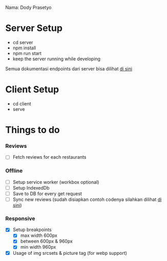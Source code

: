Nama: Dody Prasetyo 

# Server Setup
- cd server
- npm install
- npm run start
- keep the server running while developing

Semua dokumentasi endpoints dari server bisa dilihat [di sini](https://github.com/DSCBali/mobile_web_final_project/blob/master/server/README.md)

# Client Setup
- cd client
- serve

# Things to do

### Reviews
- [ ] Fetch reviews for each restaurants

### Offline
- [ ] Setup service worker (workbox optional)
- [ ] Setup IndexedDb
- [ ] Save to DB for every get request
- [ ] Sync new reviews (sudah disiapkan contoh codenya silahkan dilihat [di sini](https://github.com/DSCBali/mobile_web_final_project/blob/master/client/service-worker.js))

### Responsive 
- [x] Setup breakpoints
  - [x] max width 600px
  - [x] between 600px & 960px
  - [x] min width 960px
  
- [x] Usage of img srcsets & picture tag (for webp support)

